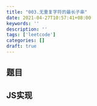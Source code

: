 ```yaml
---
title: "003.无重复字符的最长子串"
date: 2021-04-27T10:57:41+08:00
keywords: ''
description: ''
tags: ['leetcode']
categories: []
draft: true
---
```


## 题目


## JS实现

```javascript

```
